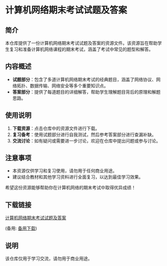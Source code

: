 # 计算机网络期末考试试题及答案

## 简介

本仓库提供了一份计算机网络期末考试试题及答案的资源文件。该资源旨在帮助学生复习和准备计算机网络课程的期末考试，涵盖了考试中常见的题型和解答。

## 内容概述

- **试题部分**：包含了多道计算机网络期末考试的经典题目，涵盖了网络协议、网络拓扑、数据传输、网络安全等多个重要知识点。
- **答案部分**：提供了每道题目的详细解答，帮助学生理解题目背后的原理和解题思路。

## 使用说明

1. **下载资源**：点击仓库中的资源文件进行下载。
2. **复习备考**：使用试题部分进行自我测试，然后参考答案部分进行查漏补缺。
3. **交流讨论**：如有疑问或需要进一步讨论，欢迎在仓库中提出问题或参与讨论。

## 注意事项

- 本资源仅供学习和复习使用，请勿用于任何商业用途。
- 建议结合教材和其他学习资料进行全面复习，以达到最佳学习效果。

希望这份资源能够帮助你在计算机网络的期末考试中取得优异成绩！

## 下载链接
[计算机网络期末考试试题及答案](https://pan.quark.cn/s/94e2da0b3a8c) 

(备用: [备用下载](https://pan.baidu.com/s/1DfmyUe8xwOu7xnLkGWtRqg?pwd=1234))

## 说明

该仓库仅用于学习交流，请勿用于商业用途。

